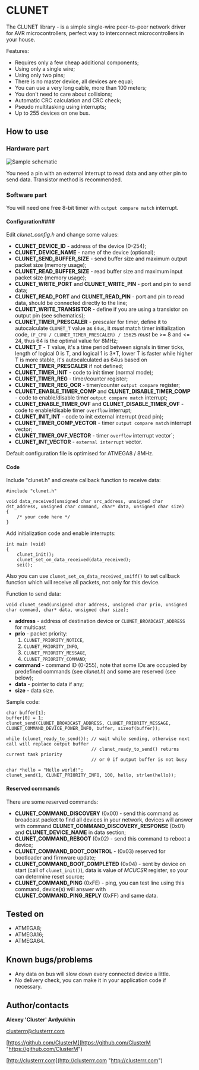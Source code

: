 # CLUNET

The CLUNET library - is a simple single-wire peer-to-peer network driver for AVR microcontrollers, perfect way to interconnect microcontrollers in your house.

Features:

* Requires only a few cheap additional components;
* Using only a single wire;
* Using only two pins;
* There is no master device, all devices are equal;
* You can use a very long cable, more than 100 meters;
* You don't need to care about collisions;
* Automatic CRC calculation and CRC check;
* Pseudo multitasking using interrupts;
* Up to 255 devices on one bus.


## How to use

### Hardware part

![Sample schematic](images/sample-schematic.png)

You need a pin with an external interrupt to read data and any other pin to send data. Transistor method is recommended.


### Software part

You will need one free 8-bit timer with `output compare match` interrupt.


#### Configuration####

Edit *clunet\_config.h* and change some values:

* **CLUNET\_DEVICE\_ID** - address of the device (0-254);
* **CLUNET\_DEVICE\_NAME** - name of the device (optional);
* **CLUNET\_SEND\_BUFFER\_SIZE** - send buffer size and maximum output packet size (memory usage);
* **CLUNET\_READ\_BUFFER\_SIZE** - read buffer size and maximum input packet size (memory usage);
* **CLUNET\_WRITE\_PORT** and **CLUNET\_WRITE\_PIN** - port and pin to send data;
* **CLUNET\_READ\_PORT** and **CLUNET\_READ\_PIN** - port and pin to read data, should be connected directly to the line;
* **CLUNET\_WRITE\_TRANSISTOR** - define if you are using a transistor on output pin (see schematics);
* **CLUNET\_TIMER\_PRESCALER** - prescaler for timer, define it to autocalculate `CLUNET_T` value as `64us`, it *must* match timer initialization code, `(F_CPU / CLUNET_TIMER_PRESCALER) / 15625` *must* be >= 8 and <= 24, thus 64 is the optimal value for 8MHz;
* **CLUNET\_T** - T value, it's a time period between signals in timer ticks, length of logical 0 is T, and logical 1 is 3\*T, lower T is faster while higher T is more stable, it's autocalculated as 64us based on **CLUNET\_TIMER\_PRESCALER** if not defined;
* **CLUNET\_TIMER\_INIT** - code to init timer (normal mode);
* **CLUNET\_TIMER\_REG** - timer/counter register;
* **CLUNET\_TIMER\_REG\_OCR** - timer/counter `output compare` register;
* **CLUNET\_ENABLE\_TIMER\_COMP** and **CLUNET\_DISABLE\_TIMER\_COMP** - code to enable/disable timer `output compare match` interrupt;
* **CLUNET\_ENABLE\_TIMER\_OVF** and **CLUNET\_DISABLE\_TIMER\_OVF** - code to enable/disable timer `overflow` interrupt;
* **CLUNET\_INIT\_INT** - code to init external interrupt (read pin);
* **CLUNET\_TIMER\_COMP\_VECTOR** - timer `output compare match` interrupt vector;
* **CLUNET\_TIMER\_OVF\_VECTOR** - timer `overflow` interrupt vector`;
* **CLUNET\_INT\_VECTOR** - `external interrupt` vector.

Default configuration file is optimised for ATMEGA8 / 8MHz.


#### Code

Include "clunet.h" and create callback function to receive data:

    #include "clunet.h"

    void data_received(unsigned char src_address, unsigned char dst_address, unsigned char command, char* data, unsigned char size)
    {
        /* your code here */
    }

Add initialization code and enable interrupts:

    int main (void)
    {
        clunet_init();
        clunet_set_on_data_received(data_received);
        sei();

Also you can use `clunet_set_on_data_received_sniff()` to set callback function which will receive all packets, not only for this device.

Function to send data:

    void clunet_send(unsigned char address, unsigned char prio, unsigned char command, char* data, unsigned char size);

* **address** - address of destination device or `CLUNET_BROADCAST_ADDRESS` for multicast
* **prio** - packet priority:
  1. `CLUNET_PRIORITY_NOTICE`,
  2. `CLUNET_PRIORITY_INFO`,
  3. `CLUNET_PRIORITY_MESSAGE`,
  4. `CLUNET_PRIORITY_COMMAND`;
* **command** - command ID (0-255), note that some IDs are occupied by predefined commands (see *clunet.h*) and some are reserved (see below);
* **data** - pointer to data if any;
* **size** - data size.

Sample code:

    char buffer[1];
    buffer[0] = 1;
    clunet_send(CLUNET_BROADCAST_ADDRESS, CLUNET_PRIORITY_MESSAGE, CLUNET_COMMAND_DEVICE_POWER_INFO, buffer, sizeof(buffer));

    while (clunet_ready_to_send()); // wait while sending, otherwise next call will replace output buffer
                                    // clunet_ready_to_send() returns current task priority
                                    // or 0 if output buffer is not busy

    char *hello = "Hello world!";
    clunet_send(1, CLUNET_PRIORITY_INFO, 100, hello, strlen(hello));


#### Reserved commands

There are some reserved commands:

* **CLUNET\_COMMAND\_DISCOVERY** (0x00) - send this command as broadcast packet to find all devices in your network, devices will answer with command **CLUNET\_COMMAND\_DISCOVERY\_RESPONSE** (0x01) and **CLUNET\_DEVICE\_NAME** in data section;
* **CLUNET\_COMMAND\_REBOOT** (0x02) - send this command to reboot a device;
* **CLUNET\_COMMAND\_BOOT\_CONTROL** - (0x03) reserved for bootloader and firmware update;
* **CLUNET\_COMMAND\_BOOT\_COMPLETED** (0x04) - sent by device on start (call of `clunet_init()`), data is value of *MCUCSR* register, so your can determine reset source;
* **CLUNET\_COMMAND\_PING** (0xFE) - ping, you can test line using this command, device(s) will answer with **CLUNET\_COMMAND\_PING\_REPLY** (0xFF) and same data.


## Tested on

* ATMEGA8;
* ATMEGA16;
* ATMEGA64.

## Known bugs/problems

* Any data on bus will slow down every connected device a little.
* No delivery check, you can make it in your application code if necessary.

## Author/contacts

**Alexey 'Cluster' Avdyukhin**

clusterrr@clusterrr.com

[https://github.com/ClusterM](https://github.com/ClusterM "https://github.com/ClusterM")

[http://clusterrr.com](http://clusterrr.com "http://clusterrr.com")
